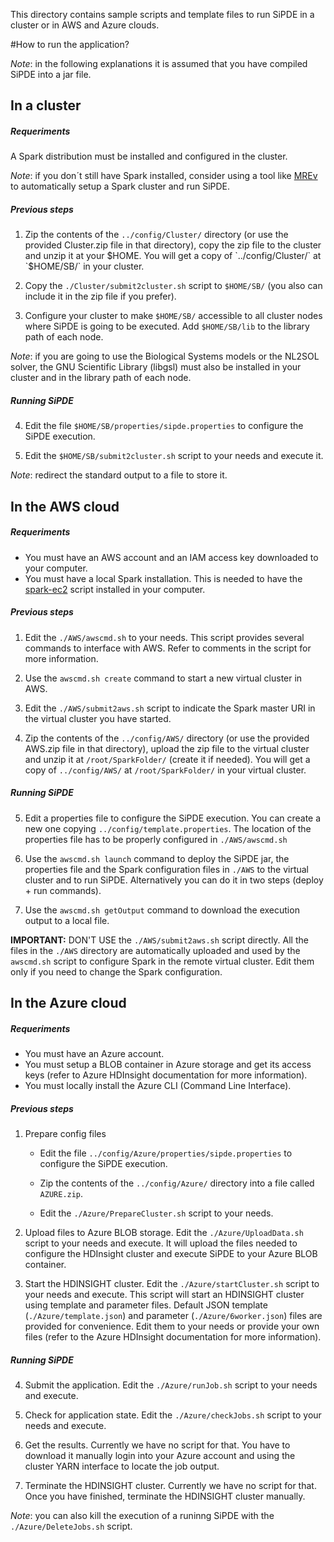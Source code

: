 This directory contains sample scripts and template files to run SiPDE in a cluster or in AWS and Azure clouds. 

#How to run the application?

_Note_: in the following explanations it is assumed that you have compiled SiPDE into a jar file.


## __In a cluster__

##### Requeriments

A Spark distribution must be installed and configured in the cluster.

_Note_: if you don´t still have Spark installed, consider using a tool like [MREv](http://mrev.des.udc.es) 
to automatically setup a Spark cluster and run SiPDE.

##### Previous steps

1. Zip the contents of the `../config/Cluster/` directory (or use the provided Cluster.zip 
file in that directory), copy the zip file to the cluster and unzip it at your $HOME. You 
will get a copy of `../config/Cluster/` at `$HOME/SB/` in your cluster.

2. Copy the `./Cluster/submit2cluster.sh` script to `$HOME/SB/` (you also can include it in
the zip file if you prefer). 

3. Configure your cluster to make `$HOME/SB/` accessible to all cluster nodes where SiPDE
is going to be executed. Add `$HOME/SB/lib` to the library path of each node.

_Note_: if you are going to use the Biological Systems models or the NL2SOL solver, the GNU 
Scientific Library (libgsl) must also be installed in your cluster and in the library path
of each node.

##### Running SiPDE

4. Edit the file `$HOME/SB/properties/sipde.properties` to configure the SiPDE execution.

5. Edit the `$HOME/SB/submit2cluster.sh` script to your needs and execute it. 

_Note_: redirect the standard output to a file to store it.
 

## __In the AWS cloud__

##### Requeriments

* You must have an AWS account and an IAM access key downloaded to your computer.
* You must have a local Spark installation. This is needed to have the 
[spark-ec2](https://spark.apache.org/docs/latest/ec2-scripts.html) script installed
in your computer. 

##### Previous steps

1. Edit the `./AWS/awscmd.sh` to your needs. This script provides several commands to 
interface with AWS. Refer to comments in the script for more information.

2. Use the `awscmd.sh create` command to start a new virtual cluster in AWS.

3. Edit the `./AWS/submit2aws.sh` script to indicate the Spark master URI in the virtual
cluster you have started.

4. Zip the contents of the `../config/AWS/` directory (or use the provided AWS.zip 
file in that directory), upload the zip file to the virtual cluster and unzip it at 
`/root/SparkFolder/` (create it if needed). You will get a copy of `../config/AWS/` at
`/root/SparkFolder/` in your virtual cluster.

##### Running SiPDE

5. Edit a properties file to configure the SiPDE execution. You can create a new one
copying `../config/template.properties`. The location of the properties file has to be 
properly configured in `./AWS/awscmd.sh`

6. Use the `awscmd.sh launch` command to deploy the SiPDE jar, the properties file and the Spark
configuration files in `./AWS` to the virtual cluster and to run SiPDE. Alternatively 
you can do it in two steps (deploy + run commands).

7. Use the `awscmd.sh getOutput` command to download the execution output to a local file.
	
__IMPORTANT:__ DON'T USE the `./AWS/submit2aws.sh` script directly. All the files in 
the `./AWS` directory are automatically uploaded and used by the `awscmd.sh` script to 
configure Spark in the remote virtual cluster. Edit them only if you need to change
the Spark configuration.


## __In the Azure cloud__

##### Requeriments

* You must have an Azure account.
* You must setup a BLOB container in Azure storage and get its access keys (refer
to Azure HDInsight documentation for more information).
* You must locally install the Azure CLI (Command Line Interface).

##### Previous steps

1. Prepare config files

	* Edit the file `../config/Azure/properties/sipde.properties` to configure the SiPDE execution.

	* Zip the contents of the `../config/Azure/` directory into a file called `AZURE.zip`.

	* Edit the `./Azure/PrepareCluster.sh` script to your needs.

2. Upload files to Azure BLOB storage. Edit the `./Azure/UploadData.sh` script to your needs and execute. 
It will upload the files needed to configure the HDInsight cluster and execute SiPDE to your Azure BLOB container.

3. Start the HDINSIGHT cluster. Edit the `./Azure/startCluster.sh` script to your needs and execute. This script 
will start an HDINSIGHT cluster using template and parameter files. Default JSON template 
(`./Azure/template.json`) and parameter (`./Azure/6worker.json`) files are provided for 
convenience. Edit them to your needs or provide your own files (refer to the Azure HDInsight 
documentation for more information).

##### Running SiPDE

4. Submit the application. Edit the `./Azure/runJob.sh` script to your needs and execute.

5. Check for application state. Edit the `./Azure/checkJobs.sh` script to your needs and execute.

6. Get the results. Currently we have no script for that. You have to download it manually login into your
Azure account and using the cluster YARN interface to locate the job output.

7. Terminate the HDINSIGHT cluster. Currently we have no script for that. Once you have finished, terminate 
the HDINSIGHT cluster manually.

_Note_: you can also kill the execution of a runinng SiPDE with the `./Azure/DeleteJobs.sh` script.






	